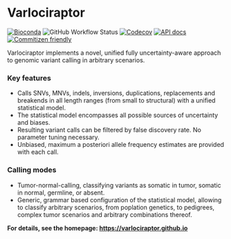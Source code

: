 # Varlociraptor

[![Bioconda](https://img.shields.io/conda/dn/bioconda/varlociraptor?label=bioconda%20downloads)](https://bioconda.github.io/recipes/varlociraptor/README.html)
![GitHub Workflow Status](https://img.shields.io/github/workflow/status/varlociraptor/varlociraptor/CI/master?label=tests)
[![Codecov](https://img.shields.io/codecov/c/github/varlociraptor/varlociraptor/master.svg?label=test%20coverage)](https://codecov.io/gh/varlociraptor/varlociraptor)
[![API docs](https://img.shields.io/badge/API-documentation-blue.svg)](https://docs.rs/varlociraptor)
[![Commitizen friendly](https://img.shields.io/badge/commitizen-friendly-brightgreen.svg)](http://commitizen.github.io/cz-cli/)

Varlociraptor implements a novel, unified fully uncertainty-aware approach to genomic variant calling in arbitrary scenarios. 

### Key features

* Calls SNVs, MNVs, indels, inversions, duplications, replacements and breakends in all length ranges (from small to structural) with a unified statistical model.
* The statistical model encompasses all possible sources of uncertainty and biases.
* Resulting variant calls can be filtered by false discovery rate. No parameter tuning necessary.
* Unbiased, maximum a posteriori allele frequency estimates are provided with each call.

### Calling modes

* Tumor-normal-calling, classifying variants as somatic in tumor, somatic in normal, germline, or absent.
* Generic, grammar based configuration of the statistical model, allowing to classify arbitrary scenarios, from poplation genetics, to pedigrees, complex tumor scenarios and arbitrary combinations thereof.

**For details, see the homepage: https://varlociraptor.github.io**
